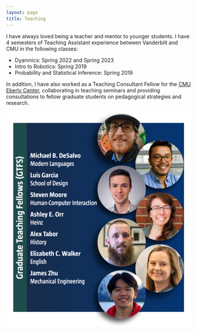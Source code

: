 ```yaml
---
layout: page
title: Teaching
---
```

I have always loved being a teacher and mentor to younger students. I have 4 semesters of Teaching Assistant experience between Vanderbilt and CMU in the following classes:

* Dyanmics: Spring 2022 and Spring 2023
* Intro to Robotics: Spring 2019
* Probability and Statistical Inference: Spring 2019

In addition, I have also worked as a Teaching Consultant Fellow for the
[CMU Eberly Center](https://www.cmu.edu/teaching/index.html), collaborating in teaching seminars and providing consultations to fellow graduate students on pedagogical strategies and research.

<img src="/assets/img/gtf.png" alt="Eberly" width="600" class="center"/>
